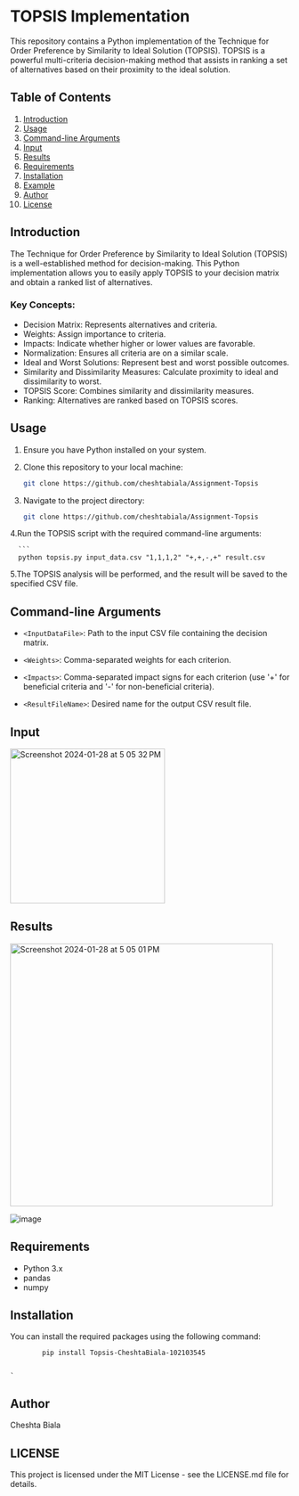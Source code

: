 # TOPSIS Implementation

This repository contains a Python implementation of the Technique for Order Preference by Similarity to Ideal Solution (TOPSIS). TOPSIS is a powerful multi-criteria decision-making method that assists in ranking a set of alternatives based on their proximity to the ideal solution.

## Table of Contents

1. [Introduction](#introduction)
2. [Usage](#usage)
3. [Command-line Arguments](#command-line-arguments)
4. [Input](#input)
5. [Results](#results)
6. [Requirements](#requirements)
7. [Installation](#installation)
8. [Example](#example)
9. [Author](#author)
10. [License](#license)

## Introduction

The Technique for Order Preference by Similarity to Ideal Solution (TOPSIS) is a well-established method for decision-making. This Python implementation allows you to easily apply TOPSIS to your decision matrix and obtain a ranked list of alternatives.

### Key Concepts:

- Decision Matrix: Represents alternatives and criteria.
- Weights: Assign importance to criteria.
- Impacts: Indicate whether higher or lower values are favorable.
- Normalization: Ensures all criteria are on a similar scale.
- Ideal and Worst Solutions: Represent best and worst possible outcomes.
- Similarity and Dissimilarity Measures: Calculate proximity to ideal and dissimilarity to worst.
- TOPSIS Score: Combines similarity and dissimilarity measures.
- Ranking: Alternatives are ranked based on TOPSIS scores.

## Usage

1. Ensure you have Python installed on your system.

2. Clone this repository to your local machine:

   ```bash
   git clone https://github.com/cheshtabiala/Assignment-Topsis

3. Navigate to the project directory:

      ```bash
   git clone https://github.com/cheshtabiala/Assignment-Topsis

   
4.Run the TOPSIS script with the required command-line arguments:

      ```
      python topsis.py input_data.csv "1,1,1,2" "+,+,-,+" result.csv


                         
            
            


5.The TOPSIS analysis will be performed, and the result will be saved to the specified CSV file.

## Command-line Arguments

- `<InputDataFile>`: Path to the input CSV file containing the decision matrix.

- `<Weights>`: Comma-separated weights for each criterion.

- `<Impacts>`: Comma-separated impact signs for each criterion (use '+' for beneficial criteria and '-' for non-beneficial criteria).

- `<ResultFileName>`: Desired name for the output CSV result file.


## Input


<img width="278" alt="Screenshot 2024-01-28 at 5 05 32 PM" src="https://github.com/cheshtabiala/Assignment-Topsis/assets/94442128/9e36c515-eaab-4b3a-b373-3a56cdf963c5">

## Results
<img width="472" alt="Screenshot 2024-01-28 at 5 05 01 PM" src="https://github.com/cheshtabiala/Assignment-Topsis/assets/94442128/a0276a4f-3f49-428e-9677-f8bb87cd6288">

![image](https://github.com/cheshtabiala/Assignment-Topsis/assets/94442128/f5ee30ea-0b7e-4cb8-9319-7ceef07b51bf)


## Requirements

- Python 3.x
- pandas
- numpy

## Installation

You can install the required packages using the following command:


                                                                              
            
            pip install Topsis-CheshtaBiala-102103545
   
                                                                                                      `


     

## Author

Cheshta Biala

## LICENSE

This project is licensed under the MIT License - see the LICENSE.md file for details.










   
